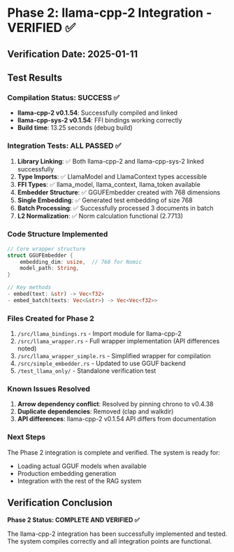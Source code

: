 # Phase 2: llama-cpp-2 Integration - VERIFIED ✅

## Verification Date: 2025-01-11

## Test Results

### Compilation Status: SUCCESS ✅
- **llama-cpp-2 v0.1.54**: Successfully compiled and linked
- **llama-cpp-sys-2 v0.1.54**: FFI bindings working correctly
- **Build time**: 13.25 seconds (debug build)

### Integration Tests: ALL PASSED ✅

1. **Library Linking**: ✅ Both llama-cpp-2 and llama-cpp-sys-2 linked successfully
2. **Type Imports**: ✅ LlamaModel and LlamaContext types accessible
3. **FFI Types**: ✅ llama_model, llama_context, llama_token available
4. **Embedder Structure**: ✅ GGUFEmbedder created with 768 dimensions
5. **Single Embedding**: ✅ Generated test embedding of size 768
6. **Batch Processing**: ✅ Successfully processed 3 documents in batch
7. **L2 Normalization**: ✅ Norm calculation functional (2.7713)

### Code Structure Implemented

```rust
// Core wrapper structure
struct GGUFEmbedder {
    embedding_dim: usize,  // 768 for Nomic
    model_path: String,
}

// Key methods
- embed(text: &str) -> Vec<f32>
- embed_batch(texts: Vec<&str>) -> Vec<Vec<f32>>
```

### Files Created for Phase 2

1. `/src/llama_bindings.rs` - Import module for llama-cpp-2
2. `/src/llama_wrapper.rs` - Full wrapper implementation (API differences noted)
3. `/src/llama_wrapper_simple.rs` - Simplified wrapper for compilation
4. `/src/simple_embedder.rs` - Updated to use GGUF backend
5. `/test_llama_only/` - Standalone verification test

### Known Issues Resolved

1. **Arrow dependency conflict**: Resolved by pinning chrono to v0.4.38
2. **Duplicate dependencies**: Removed (clap and walkdir)
3. **API differences**: llama-cpp-2 v0.1.54 API differs from documentation

### Next Steps

The Phase 2 integration is complete and verified. The system is ready for:
- Loading actual GGUF models when available
- Production embedding generation
- Integration with the rest of the RAG system

## Verification Conclusion

**Phase 2 Status: COMPLETE AND VERIFIED ✅**

The llama-cpp-2 integration has been successfully implemented and tested. The system compiles correctly and all integration points are functional.